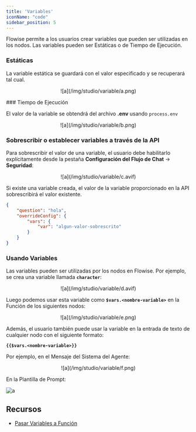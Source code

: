 ```yaml
---
title: 'Variables'
iconName: "code"
sidebar_position: 5
---
```


Flowise permite a los usuarios crear variables que pueden ser utilizadas en los nodos. Las variables pueden ser Estáticas o de Tiempo de Ejecución.

### Estáticas

La variable estática se guardará con el valor especificado y se recuperará tal cual.

<p align="center">
![a](/img/studio/variable/a.png)
</p>
### Tiempo de Ejecución

El valor de la variable se obtendrá del archivo **.env** usando `process.env`

<p align="center">
![a](/img/studio/variable/b.png)
</p>

### Sobrescribir o establecer variables a través de la API

Para sobrescribir el valor de una variable, el usuario debe habilitarlo explícitamente desde la pestaña **Configuración del Flujo de Chat** -> **Seguridad**:

<p align="center">
![a](/img/studio/variable/c.avif)
</p>

Si existe una variable creada, el valor de la variable proporcionado en la API sobrescribirá el valor existente.

```json
{
    "question": "hola",
    "overrideConfig": {
        "vars": {
            "var": "algun-valor-sobrescrito"
        }
    }
}
```

### Usando Variables

Las variables pueden ser utilizadas por los nodos en Flowise. Por ejemplo, se crea una variable llamada **`character`**:

<p align="center">
![a](/img/studio/variable/d.avif)
</p>

Luego podemos usar esta variable como **`$vars.<nombre-variable>`** en la Función de los siguientes nodos:

<p align="center">
![a](/img/studio/variable/e.png)
</p>

Además, el usuario también puede usar la variable en la entrada de texto de cualquier nodo con el siguiente formato:

**`{{$vars.<nombre-variable>}}`**

Por ejemplo, en el Mensaje del Sistema del Agente:

<p align="center">
![a](/img/studio/variable/f.png)
</p>

En la Plantilla de Prompt:

![a](/img/studio/variable/g.avif)
## Recursos

* [Pasar Variables a Función](../integrations/langchain/tools/custom-tool.md#pass-variables-to-function)